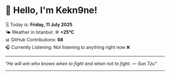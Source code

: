 # 👋 Hello, I'm Kekn9ne!

🗓️ Today is: **Friday, 11 July 2025**  
🌤️ Weather in Istanbul: **☀️   +25°C**  
📊 GitHub Contributions: **68**  
🎧 Currently Listening: Not listening to anything right now ❌

---

_"He will win who knows when to fight and when not to fight. — *Sun Tzu*"_

---
